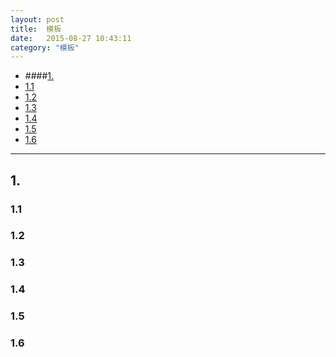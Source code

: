 ```yaml
---
layout: post
title:  模板
date:   2015-08-27 10:43:11
category: "模板"
---
```

* ####[1.](#1) 
* [1.1 ](#1.1) 
* [1.2 ](#1.2) 
* [1.3 ](#1.3)
* [1.4 ](#1.4) 
* [1.5 ](#1.5) 
* [1.6 ](#1.6)

---


<h2 id="1"> 1.</h2> 


<h3 id="1.1"> 1.1 </h3> 
 
<h3 id="1.2"> 1.2 </h3> 

<h3 id="1.3"> 1.3 </h3> 

<h3 id="1.4"> 1.4 </h3> 
 
<h3 id="1.5"> 1.5 </h3> 

<h3 id="1.6"> 1.6 </h3> 